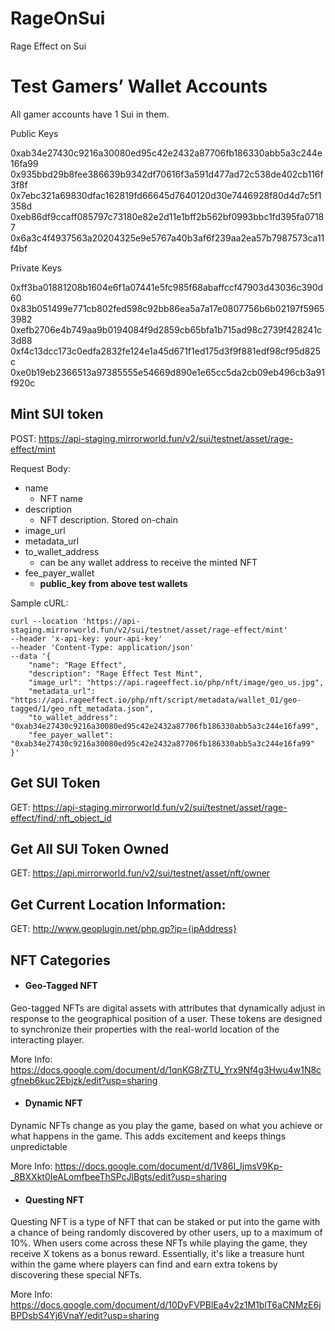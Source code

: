 # RageOnSui
Rage Effect on Sui

# Test Gamers’ Wallet Accounts

All gamer accounts have 1 Sui in them.

Public Keys

0xab34e27430c9216a30080ed95c42e2432a87706fb186330abb5a3c244e16fa99
0x935bbd29b8fee386639b9342df70616f3a591d477ad72c538de402cb116f3f8f
0x7ebc321a69830dfac162819fd66645d7640120d30e7446928f80d4d7c5f1358d
0xeb86df9ccaff085797c73180e82e2d11e1bff2b562bf0993bbc1fd395fa07187
0x6a3c4f4937563a20204325e9e5767a40b3af6f239aa2ea57b7987573ca11f4bf

Private Keys

0xff3ba01881208b1604e6f1a07441e5fc985f68abaffccf47903d43036c390d60
0x83b051499e771cb802fed598c92bb86ea5a7a17e0807756b6b02197f59653982
0xefb2706e4b749aa9b0194084f9d2859cb65bfa1b715ad98c2739f428241c3d88
0xf4c13dcc173c0edfa2832fe124e1a45d671f1ed175d3f9f881edf98cf95d825c
0xe0b19eb2366513a97385555e54669d890e1e65cc5da2cb09eb496cb3a91f920c

## Mint SUI token

POST: https://api-staging.mirrorworld.fun/v2/sui/testnet/asset/rage-effect/mint

Request Body:

- name
    - NFT name
- description
    - NFT description. Stored on-chain
- image_url
- metadata_url
- to_wallet_address
    - can be any wallet address to receive the minted NFT
- fee_payer_wallet
    - **public_key from above test wallets**

Sample cURL:

```
curl --location 'https://api-staging.mirrorworld.fun/v2/sui/testnet/asset/rage-effect/mint'
--header 'x-api-key: your-api-key'
--header 'Content-Type: application/json'
--data '{
    "name": "Rage Effect",
    "description": "Rage Effect Test Mint",
    "image_url": "https://api.rageeffect.io/php/nft/image/geo_us.jpg",
    "metadata_url": "https://api.rageeffect.io/php/nft/script/metadata/wallet_01/geo-tagged/1/geo_nft_metadata.json",
    "to_wallet_address": "0xab34e27430c9216a30080ed95c42e2432a87706fb186330abb5a3c244e16fa99",
    "fee_payer_wallet": "0xab34e27430c9216a30080ed95c42e2432a87706fb186330abb5a3c244e16fa99"
}'
```

## Get SUI Token

GET: https://api-staging.mirrorworld.fun/v2/sui/testnet/asset/rage-effect/find/:nft_object_id

## Get All SUI Token Owned

GET: https://api.mirrorworld.fun/v2/sui/testnet/asset/nft/owner

## Get Current Location Information:

GET: http://www.geoplugin.net/php.gp?ip={ipAddress}


## NFT Categories

- #### Geo-Tagged NFT
Geo-tagged NFTs are digital assets with attributes that dynamically adjust in response to the geographical position of a user. These tokens are designed to synchronize their properties with the real-world location of the interacting player.

More Info: https://docs.google.com/document/d/1qnKG8rZTU_Yrx9Nf4g3Hwu4w1N8cgfneb6kuc2Ebjzk/edit?usp=sharing

- #### Dynamic NFT
Dynamic NFTs change as you play the game, based on what you achieve or what happens in the game. This adds excitement and keeps things unpredictable

More Info: https://docs.google.com/document/d/1V86I_IjmsV9Kp-_8BXXkt0IeALomfbeeThSPcJlBgts/edit?usp=sharing 

- #### Questing NFT
Questing NFT is a type of NFT that can be staked or put into the game with a chance of being randomly discovered by other users, up to a maximum of 10%. When users come across these NFTs while playing the game, they receive X tokens as a bonus reward. Essentially, it's like a treasure hunt within the game where players can find and earn extra tokens by discovering these special NFTs.

More Info: https://docs.google.com/document/d/10DyFVPBlEa4v2z1M1blT6aCNMzE6jBPDsbS4Yj6VnaY/edit?usp=sharing

